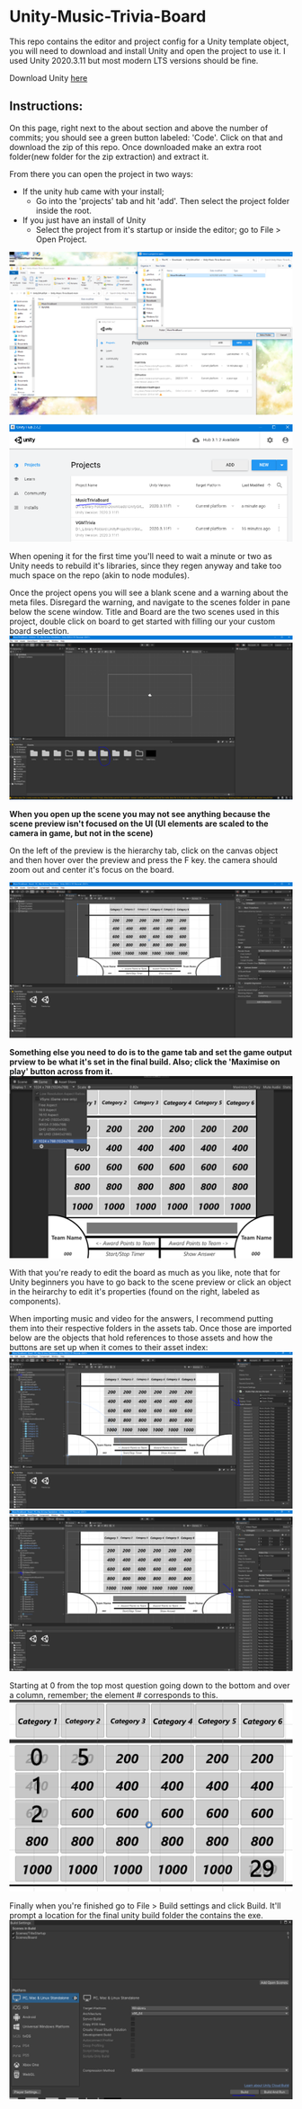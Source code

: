 # Unity-Music-Trivia-Board

This repo contains the editor and project config for a Unity template object, you will need to download and install Unity and open the project to use it. I used Unity 2020.3.11 but most modern LTS versions should be fine. 

Download Unity [here](https://unity.com/download)

## Instructions:

On this page, right next to the about section and above the number of commits; you should see a green button labeled: 'Code'. 
Click on that and download the zip of this repo. Once downloaded make an extra root folder(new folder for the zip extraction) and extract it. 

From there you can open the project in two ways:
- If the unity hub came with your install;
  - Go into the 'projects' tab and hit 'add'. Then select the project folder inside the root. 
- If you just have an install of Unity
  - Select the project from it's startup or inside the editor; go to File > Open Project.
  
![alt1](inst_1.PNG)

![alt2](inst_2.PNG)

When opening it for the first time you'll need to wait a minute or two as Unity needs to rebuild it's libraries, since they regen anyway and take too much space on the repo (akin to node modules). 


Once the project opens you will see a blank scene and a warning about the meta files. Disregard the warning, and navigate to the scenes folder in pane below the scene window. Title and Board are the two scenes used in this project, double click on board to get started with filling our your custom board selection. 
![alt3](inst_3.PNG)

**When you open up the scene you may not see anything because the scene preview isn't focused on the UI (UI elements are scaled to the camera in game, but not in the scene)**

On the left of the preview is the hierarchy tab, click on the canvas object and then hover over the preview and press the F key. the camera should zoom out and center it's focus on the board. 

![alt4](inst_4.PNG)

**Something else you need to do is to the game tab and set the game output prview to be what it's set in the final build. Also; click the 'Maximise on play' button across from it.**
![alt0](inst_3-5.PNG)

With that you're ready to edit the board as much as you like, note that for Unity beginners you have to go back to the scene preview or click an object in the heirarchy to edit it's properties (found on the right, labeled as components). 

When importing music and video for the answers, I recommend putting them into their respective folders in the assets tab.
Once those are imported below are the objects that hold references to those assets and how the buttons are set up when it comes to their asset index:
![alt5](inst_5.PNG)
![alt6](inst_6.PNG)

Starting at 0 from the top most question going down to the bottom and over a column, remember; the element # corresponds to this.
![order](orderBoard.png)

Finally when you're finished go to File > Build settings and click Build. It'll prompt a location for the final unity build folder the contains the exe. 
![alt7](inst_7.PNG)
